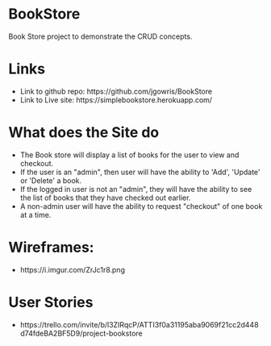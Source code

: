 # BookStore

Book Store project to demonstrate the CRUD concepts.

# Links

<ul><li>Link to github repo: https://github.com/jgowris/BookStore </li>
<li>Link to Live site: https://simplebookstore.herokuapp.com/ </li></ul>

# What does the Site do

<ul>
<li>The Book store will display a list of books for the user to view and checkout.</li>
<li>If the user is an "admin", then user will have the ability to 'Add', 'Update' or 'Delete' a book. </li>
<li>If the logged in user is not an "admin", they will have the ability to see the list of books that they have checked out earlier.</li>
<li>A non-admin user will have the ability to request "checkout" of one book at a time.</li>
</ul>

# Wireframes:

<ul>
<li>https://i.imgur.com/ZrJc1r8.png</li>
</ul>

# User Stories

<ul> <li>
https://trello.com/invite/b/l3ZIRqcP/ATTI3f0a31195aba9069f21cc2d448d74fdeBA2BF5D9/project-bookstore </li> <ul>
